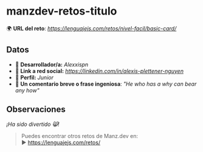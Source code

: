 # manzdev-retos-titulo

🌍 **URL del reto**: *https://lenguajejs.com/retos/nivel-facil/basic-card/*

## Datos

- 🦄 **Desarrollador/a:** *Alexxispn*
- 🐇 **Link a red social:** *https://linkedin.com/in/alexis-plettener-nguyen*
- 🦾 **Perfil:** *Junior*
- 💬 **Un comentario breve o frase ingeniosa**: *"He who has a why can bear any how"*

## Observaciones

*¡Ha sido divertido 😸!*

> Puedes encontrar otros retos de Manz.dev en: <br>▶ https://lenguajejs.com/retos/

